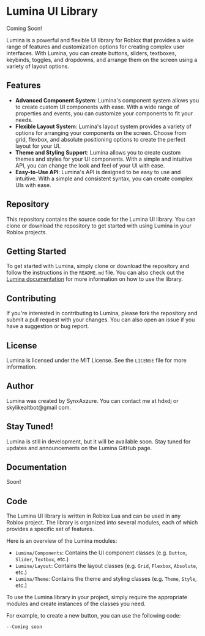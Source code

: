 # Lumina UI Library

Coming Soon!

Lumina is a powerful and flexible UI library for Roblox that provides a wide range of features and customization options for creating complex user interfaces. With Lumina, you can create buttons, sliders, textboxes, keybinds, toggles, and dropdowns, and arrange them on the screen using a variety of layout options.

## Features

* **Advanced Component System**: Lumina's component system allows you to create custom UI components with ease. With a wide range of properties and events, you can customize your components to fit your needs.
* **Flexible Layout System**: Lumina's layout system provides a variety of options for arranging your components on the screen. Choose from grid, flexbox, and absolute positioning options to create the perfect layout for your UI.
* **Theme and Styling Support**: Lumina allows you to create custom themes and styles for your UI components. With a simple and intuitive API, you can change the look and feel of your UI with ease.
* **Easy-to-Use API**: Lumina's API is designed to be easy to use and intuitive. With a simple and consistent syntax, you can create complex UIs with ease.

## Repository

This repository contains the source code for the Lumina UI library. You can clone or download the repository to get started with using Lumina in your Roblox projects.

## Getting Started

To get started with Lumina, simply clone or download the repository and follow the instructions in the `README.md` file. You can also check out the [Lumina documentation](https://github.com/your-username/lumina-ui-library/blob/main/docs/README.md) for more information on how to use the library.

## Contributing

If you're interested in contributing to Lumina, please fork the repository and submit a pull request with your changes. You can also open an issue if you have a suggestion or bug report.

## License

Lumina is licensed under the MIT License. See the `LICENSE` file for more information.

## Author

Lumina was created by SynxAxzure. You can contact me at hdxdj or skylikealtbot@gmail
com.

## Stay Tuned!

Lumina is still in development, but it will be available soon. Stay tuned for updates and announcements on the Lumina GitHub page.

## Documentation 
Soon!

## Code

The Lumina UI library is written in Roblox Lua and can be used in any Roblox project. The library is organized into several modules, each of which provides a specific set of features.

Here is an overview of the Lumina modules:

* `Lumina/Components`: Contains the UI component classes (e.g. `Button`, `Slider`, `Textbox`, etc.)
* `Lumina/Layout`: Contains the layout classes (e.g. `Grid`, `Flexbox`, `Absolute`, etc.)
* `Lumina/Theme`: Contains the theme and styling classes (e.g. `Theme`, `Style`, etc.)

To use the Lumina library in your project, simply require the appropriate modules and create instances of the classes you need.

For example, to create a new button, you can use the following code:
```
--Coming soon
```
